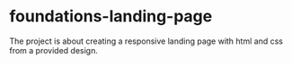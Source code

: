 # foundations-landing-page

The project is about creating a responsive landing page with html and css from a provided design.